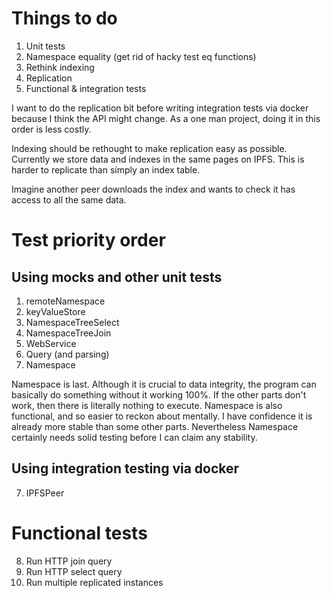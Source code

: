 # Things to do

1. Unit tests
2. Namespace equality (get rid of hacky test eq functions)
3. Rethink indexing
4. Replication
5. Functional & integration tests

I want to do the replication bit before writing integration tests via docker because I think the API might change.  As a one man project, doing it in this order is less costly.

Indexing should be rethought to make replication easy as possible.  Currently we store data and indexes in the same pages on IPFS.  This is harder to replicate than simply an index table.  

Imagine another peer downloads the index and wants to check it has access to all the same data.

# Test priority order

## Using mocks and other unit tests

1. remoteNamespace
2. keyValueStore
3. NamespaceTreeSelect
4. NamespaceTreeJoin
5. WebService
6. Query (and parsing)
7. Namespace

Namespace is last.  Although it is crucial to data integrity, the program can basically do something without it working 100%.  If the other parts don't work, then there is literally nothing to execute.  Namespace is also functional, and so easier to reckon about mentally. I have confidence it is already more stable than some other parts.  Nevertheless Namespace certainly needs solid testing before I can claim any stability.

## Using integration testing via docker

7. IPFSPeer

# Functional tests

8. Run HTTP join query
9. Run HTTP select query
10. Run multiple replicated instances
